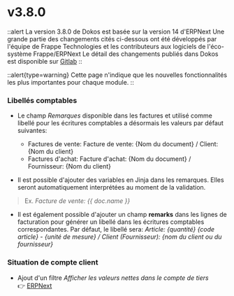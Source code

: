 # v3.8.0

::alert
La version 3.8.0 de Dokos est basée sur la version 14 d'ERPNext
Une grande partie des changements cités ci-dessous ont été développés par l'équipe de Frappe Technologies et les contributeurs aux logiciels de l'éco-système Frappe/ERPNext
Le détail des changements publiés dans Dokos est disponible sur [Gitlab](https://gitlab.com/dokos/dokos/-/releases/v3.8.0)
::

::alert{type=warning}
Cette page n'indique que les nouvelles fonctionnalités les plus importantes pour chaque module.
::


### Libellés comptables

- Le champ *Remarques* disponible dans les factures et utilisé comme libellé pour les écritures comptables a désormais les valeurs par défaut suivantes:
  - Factures de vente: Facture de vente: {Nom du document} / Client: {Nom du client}
  - Factures d'achat: Facture d'achat: {Nom du document} / Fournisseur: {Nom du client}

- Il est possible d'ajouter des variables en Jinja dans les remarques. Elles seront automatiquement interprétées au moment de la validation.
> Ex. *Facture de vente: {{ doc.name }}*

- Il est également possible d'ajouter un champ **remarks** dans les lignes de facturation pour générer un libellé dans les écritures comptables correspondantes.
  Par défaut, le libellé sera: *Article: {quantité} {code article} - {unité de mesure} / Client (Fournisseur): {nom du client ou du fournisseur}*


### Situation de compte client

- Ajout d'un filtre *Afficher les valeurs nettes dans le compte de tiers*  
:point_right: [ERPNext](https://github.com/frappe/erpnext/pull/32921)
